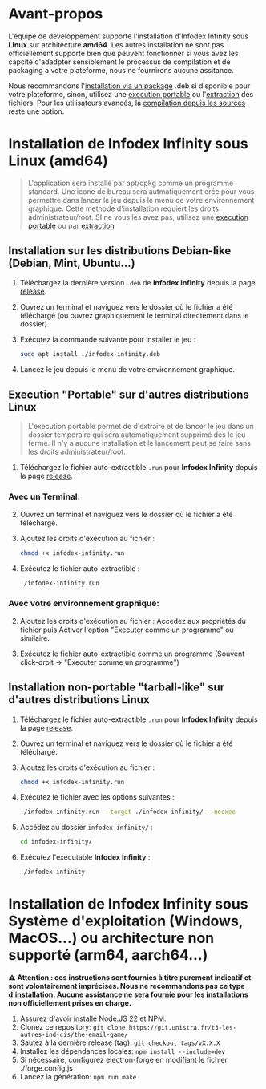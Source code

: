# Avant-propos
L'équipe de developpement supporte l'installation d'Infodex Infinity sous **Linux** sur architecture **amd64**.
Les autres installation ne sont pas officiellement supporté bien que peuvent fonctionner si vous avez les capcité d'adadpter sensiblement le processus de compilation et de packaging a votre plateforme, nous ne fournirons aucune assitance.

Nous recommandons l'[installation via un package](#installation-sur-les-distributions-debian-like-debian-mint-ubuntu) .deb si disponible pour votre plateforme, sinon, utilisez une [execution portable](#execution-portable-sur-dautres-distributions-linux) ou l'[extraction](#installation-non-portable-tarball-like-sur-dautres-distributions-linux) des fichiers.
Pour les utilisateurs avancés, la [compilation depuis les sources](#installation-de-infodex-infinity-sous-système-dexploitation-windows-macos-ou-architecture-non-supporté-arm64-aarch64) reste une option.

# Installation de Infodex Infinity sous Linux (amd64)

> L'application sera installé par apt/dpkg comme un programme standard. Une icone de bureau sera autmatiquement crée pour vous permettre dans lancer le jeu depuis le menu de votre environnement graphique. Cette methode d'installation requiert les droits administrateur/root. SI ne vous les avez pas, utilisez une [execution portable](#execution-portable-sur-dautres-distributions-linux) ou par [extraction](#installation-non-portable-tarball-like-sur-dautres-distributions-linux)

## Installation sur les distributions Debian-like (Debian, Mint, Ubuntu...)

1. Téléchargez la dernière version `.deb` de **Infodex Infinity** depuis la page [release](https://git.unistra.fr/t3-les-autres-ind-cis/the-email-game/-/releases).
   
2. Ouvrez un terminal et naviguez vers le dossier où le fichier a été téléchargé (ou ouvrez graphiquement le terminal directement dans le dossier).

3. Exécutez la commande suivante pour installer le jeu :

   ```bash
   sudo apt install ./infodex-infinity.deb
   ```
4. Lancez le jeu depuis le menu de votre environnement graphique.

## Execution "Portable" sur d'autres distributions Linux

> L'execution portable permet de d'extraire et de lancer le jeu dans un dossier temporaire qui sera automatiquement supprimé dès le jeu fermé. Il n'y a aucune installation et le lancement peut se faire sans les droits administrateur/root.

1. Téléchargez le fichier auto-extractible `.run` pour **Infodex Infinity** depuis la page [release](https://git.unistra.fr/t3-les-autres-ind-cis/the-email-game/-/releases).

### Avec un Terminal:
2. Ouvrez un terminal et naviguez vers le dossier où le fichier a été téléchargé.

3. Ajoutez les droits d'exécution au fichier :

   ```bash
   chmod +x infodex-infinity.run
   ```

4. Exécutez le fichier auto-extractible :

   ```bash
   ./infodex-infinity.run
   ```

### Avec votre environnement graphique:
2. Ajoutez les droits d'exécution au fichier : Accedez aux propriétés du fichier puis Activer l'option "Executer comme un programme" ou similaire.

3. Exécutez le fichier auto-extractible comme un programme (Souvent click-droit -> "Executer comme un programme")


## Installation non-portable "tarball-like" sur d'autres distributions Linux

1. Téléchargez le fichier auto-extractible `.run` pour **Infodex Infinity** depuis la page [release](https://git.unistra.fr/t3-les-autres-ind-cis/the-email-game/-/releases).

2. Ouvrez un terminal et naviguez vers le dossier où le fichier a été téléchargé.

3. Ajoutez les droits d'exécution au fichier :

   ```bash
   chmod +x infodex-infinity.run
   ```

4. Exécutez le fichier avec les options suivantes :

   ```bash
   ./infodex-infinity.run --target ./infodex-infinity/ --noexec
   ```

5. Accédez au dossier `infodex-infinity/` :

   ```bash
   cd infodex-infinity/
   ```

6. Exécutez l'exécutable **Infodex Infinity** :

   ```bash
   ./infodex-infinity
   ```

# Installation de Infodex Infinity sous Système d'exploitation (Windows, MacOS...) ou architecture non supporté (arm64, aarch64...)

**⚠️ Attention : ces instructions sont fournies à titre purement indicatif et sont volontairement imprécises. Nous ne recommandons pas ce type d'installation. Aucune assistance ne sera fournie pour les installations non officiellement prises en charge.**

1. Assurez d'avoir installé Node.JS 22 et NPM.
2. Clonez ce repository: `git clone https://git.unistra.fr/t3-les-autres-ind-cis/the-email-game/`
3. Sautez à la dernière release (tag): `git checkout tags/vX.X.X`
4. Installez les dépendances locales: `npm install --include=dev`
5. Si nécessaire, configurez electron-forge en modifiant le fichier ./forge.config.js
6. Lancez la génération: `npm run make`